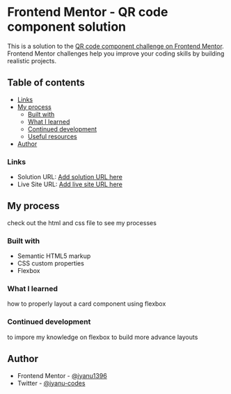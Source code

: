 # Frontend Mentor - QR code component solution

This is a solution to the [QR code component challenge on Frontend Mentor](https://www.frontendmentor.io/challenges/qr-code-component-iux_sIO_H). Frontend Mentor challenges help you improve your coding skills by building realistic projects. 

## Table of contents


  - [Links](#links)
- [My process](#my-process)
  - [Built with](#built-with)
  - [What I learned](#what-i-learned)
  - [Continued development](#continued-development)
  - [Useful resources](#useful-resources)
- [Author](#author)




### Links

- Solution URL: [Add solution URL here](https://your-solution-url.com)
- Live Site URL: [Add live site URL here](https://your-live-site-url.com)

## My process

check out the html and css file to see my processes
### Built with

- Semantic HTML5 markup
- CSS custom properties
- Flexbox




### What I learned

how to properly layout a card component using flexbox 



### Continued development


to impore my knowledge on flexbox to build more advance layouts

## Author


- Frontend Mentor - [@iyanu1396](https://www.frontendmentor.io/profile/iyanu1396)
- Twitter - [@iyanu-codes](https://www.twitter.com/iyanu-codes)


